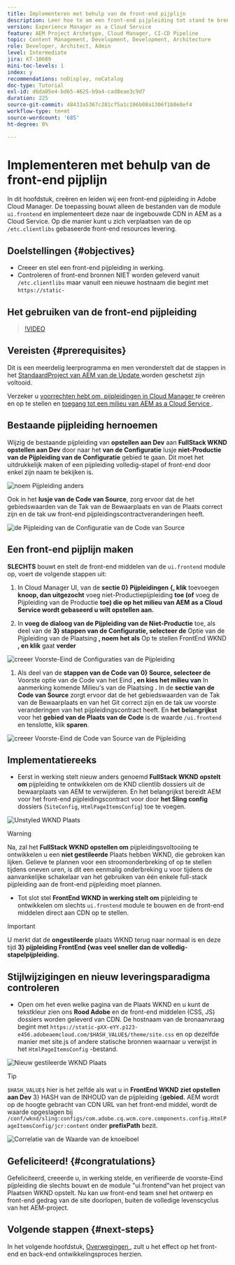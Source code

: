 ```yaml
---
title: Implementeren met behulp van de front-end pijplijn
description: Leer hoe te om een front-end pijpleiding tot stand te brengen en in werking te stellen die front-end middelen bouwt en aan ingebouwde CDN in AEM as a Cloud Service opstelt.
version: Experience Manager as a Cloud Service
feature: AEM Project Archetype, Cloud Manager, CI-CD Pipeline
topic: Content Management, Development, Development, Architecture
role: Developer, Architect, Admin
level: Intermediate
jira: KT-10689
mini-toc-levels: 1
index: y
recommendations: noDisplay, noCatalog
doc-type: Tutorial
exl-id: d6da05e4-bd65-4625-b9a4-cad8eae3c9d7
duration: 225
source-git-commit: 48433a5367c281cf5a1c106b08a1306f1b0e8ef4
workflow-type: tm+mt
source-wordcount: '685'
ht-degree: 0%

---
```


# Implementeren met behulp van de front-end pijplijn

In dit hoofdstuk, creëren en leiden wij een front-end pijpleiding in Adobe Cloud Manager. De toepassing bouwt alleen de bestanden van de module `ui.frontend` en implementeert deze naar de ingebouwde CDN in AEM as a Cloud Service. Op die manier kunt u zich verplaatsen van de op `/etc.clientlibs` gebaseerde front-end resources levering.


## Doelstellingen {#objectives}

* Creeer en stel een front-end pijpleiding in werking.
* Controleren of front-end bronnen NIET worden geleverd vanuit `/etc.clientlibs` maar vanuit een nieuwe hostnaam die begint met `https://static-`

## Het gebruiken van de front-end pijpleiding

>[!VIDEO](https://video.tv.adobe.com/v/3409420?quality=12&learn=on)

## Vereisten {#prerequisites}

Dit is een meerdelig leerprogramma en men veronderstelt dat de stappen in het [ StandaardProject van AEM van de Update ](./update-project.md) worden geschetst zijn voltooid.

Verzeker u [ voorrechten hebt om, pijpleidingen in Cloud Manager ](https://experienceleague.adobe.com/docs/experience-manager-cloud-manager/content/requirements/users-and-roles.html?lang=nl-NL#role-definitions) te creëren en op te stellen en [ toegang tot een milieu van AEM as a Cloud Service ](https://experienceleague.adobe.com/docs/experience-manager-cloud-service/content/implementing/using-cloud-manager/manage-environments.html?lang=nl-NL).

## Bestaande pijpleiding hernoemen

Wijzig de bestaande pijpleiding van __opstellen aan Dev__ aan __FullStack WKND opstellen aan Dev__ door naar het __van de Configuratie__ lusje __niet-Productie van de Pijpleiding van de Configuratie__ gebied te gaan. Dit moet het uitdrukkelijk maken of een pijpleiding volledig-stapel of front-end door enkel zijn naam te bekijken is.

![ noem Pijpleiding anders ](assets/fullstack-wknd-deploy-dev-pipeline.png)


Ook in het __lusje van de Code van Source__, zorg ervoor dat de het gebiedswaarden van de Tak van de Bewaarplaats en van de Plaats correct zijn en de tak uw front-end pijpleidingscontractveranderingen heeft.

![ de Pijpleiding van de Configuratie van de Code van Source ](assets/fullstack-wknd-source-code-config.png)


## Een front-end pijplijn maken

__SLECHTS__ bouwt en stelt de front-end middelen van de `ui.frontend` module op, voert de volgende stappen uit:

1. In Cloud Manager UI, van de __sectie 0&rbrace; Pijpleidingen &lbrace;, klik__ toevoegen __knoop, dan uitgezocht__ voeg niet-Productiepijpleiding __toe (of__ voeg de Pijpleiding van de Productie __toe) die op het milieu van AEM as a Cloud Service wordt gebaseerd u wilt opstellen aan.__

1. In __voeg de dialoog van de Pijpleiding van de Niet-Productie__ toe, als deel van de __3&rbrace; stappen van de Configuratie, selecteer de__ Optie van de Pijpleiding van de Plaatsing __, noem het als__ Op te stellen FrontEnd WKND __, en klik__ gaat __verder__

![ creeer Voorste-Eind de Configuraties van de Pijpleiding ](assets/create-frontend-pipeline-configs.png)

1. Als deel van de __stappen van de Code van 0&rbrace; Source, selecteer de__ Voorste optie van de Code van het Eind __, en kies het milieu van__ In aanmerking komende Milieu&#39;s van de Plaatsing __.__ In de __sectie van de Code van Source__ zorgt ervoor dat de het gebiedswaarden van de Tak van de Bewaarplaats en van het Git correct zijn en de tak uw voorste veranderingen van het pijpleidingscontract heeft.
En __het belangrijkst__ voor het __gebied van de Plaats van de Code__ is de waarde `/ui.frontend` en tenslotte, klik __sparen__.

![ creeer Voorste-Eind de Code van Source van de Pijpleiding ](assets/create-frontend-pipeline-source-code.png)


## Implementatiereeks

* Eerst in werking stelt nieuw anders genoemd __FullStack WKND opstelt om__ pijpleiding te ontwikkelen om de KND clientlib dossiers uit de bewaarplaats van AEM te verwijderen. En het belangrijkst bereidt AEM voor het front-end pijpleidingscontract voor door __het Sling config__ dossiers (`SiteConfig`, `HtmlPageItemsConfig`) toe te voegen.

![ Unstyled WKND Plaats ](assets/unstyled-wknd-site.png)

>[!WARNING]
>
>Na, zal het __FullStack WKND opstellen om__ pijpleidingsvoltooiing te ontwikkelen u een __niet gestileerde__ Plaats hebben WKND, die gebroken kan lijken. Gelieve te plannen voor een stroomonderbreking of op te stellen tijdens oneven uren, is dit een eenmalig onderbreking u voor tijdens de aanvankelijke schakelaar van het gebruiken van één enkele full-stack pijpleiding aan de front-end pijpleiding moet plannen.


* Tot slot stel __FrontEnd WKND in werking stelt om__ pijpleiding te ontwikkelen om slechts `ui.frontend` module te bouwen en de front-end middelen direct aan CDN op te stellen.

>[!IMPORTANT]
>
>U merkt dat de __ongestileerde__ plaats WKND terug naar normaal is en deze tijd __3&rbrace; pijpleiding FrontEnd &lbrace;was veel sneller dan de volledig-stapelpijpleiding.__

## Stijlwijzigingen en nieuw leveringsparadigma controleren

* Open om het even welke pagina van de Plaats WKND en u kunt de tekstkleur zien ons __Rood Adobe__ en de front-end middelen (CSS, JS) dossiers worden geleverd van CDN. De hostnaam van de bronaanvraag begint met `https://static-pXX-eYY.p123-e456.adobeaemcloud.com/$HASH_VALUE$/theme/site.css` en op dezelfde manier met site.js of andere statische bronnen waarnaar u verwijst in het `HtmlPageItemsConfig` -bestand.


![ Nieuw gestileerde WKND Plaats ](assets/newly-styled-wknd-site.png)



>[!TIP]
>
>`$HASH_VALUE$` hier is het zelfde als wat u in __FrontEnd WKND ziet opstellen aan Dev__ 3&rbrace; HASH van de INHOUD van de pijpleiding &lbrace;__gebied.__ AEM wordt op de hoogte gebracht van CDN URL van het front-end middel, wordt de waarde opgeslagen bij `/conf/wknd/sling:configs/com.adobe.cq.wcm.core.components.config.HtmlPageItemsConfig/jcr:content` onder __prefixPath__ bezit.


![ Correlatie van de Waarde van de knoeiboel ](assets/hash-value-correlartion.png)



## Gefeliciteerd! {#congratulations}

Gefeliciteerd, creeerde u, in werking stelde, en verifieerde de voorste-Eind pijpleiding die slechts bouwt en de module &quot;ui.frontend&quot;van het project van Plaatsen WKND opstelt. Nu kan uw front-end team snel het ontwerp en front-end gedrag van de site doorlopen, buiten de volledige levenscyclus van het AEM-project.

## Volgende stappen {#next-steps}

In het volgende hoofdstuk, [ Overwegingen ](considerations.md), zult u het effect op het front-end en back-end ontwikkelingsproces herzien.
